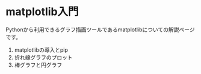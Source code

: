 # matplotlib入門
Pythonから利用できるグラフ描画ツールであるmatplotlibについての解説ページです。<br>
1. matplotlibの導入とpip
1. 折れ線グラフのプロット
1. 棒グラフと円グラフ
